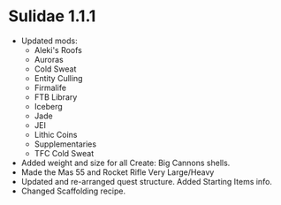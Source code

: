# Sulidae 1.1.1

- Updated mods:
  - Aleki's Roofs
  - Auroras
  - Cold Sweat
  - Entity Culling
  - Firmalife
  - FTB Library
  - Iceberg
  - Jade
  - JEI
  - Lithic Coins
  - Supplementaries
  - TFC Cold Sweat
- Added weight and size for all Create: Big Cannons shells.
- Made the Mas 55 and Rocket Rifle Very Large/Heavy
- Updated and re-arranged quest structure. Added Starting Items info.
- Changed Scaffolding recipe.